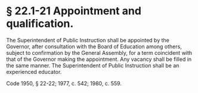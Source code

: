 # § 22.1-21 Appointment and qualification.

<p>The Superintendent of Public Instruction shall be appointed by the Governor, after consultation with the Board of Education among others, subject to confirmation by the General Assembly, for a term coincident with that of the Governor making the appointment. Any vacancy shall be filled in the same manner. The Superintendent of Public Instruction shall be an experienced educator.</p><p>Code 1950, § 22-22; 1977, c. 542; 1980, c. 559.</p>